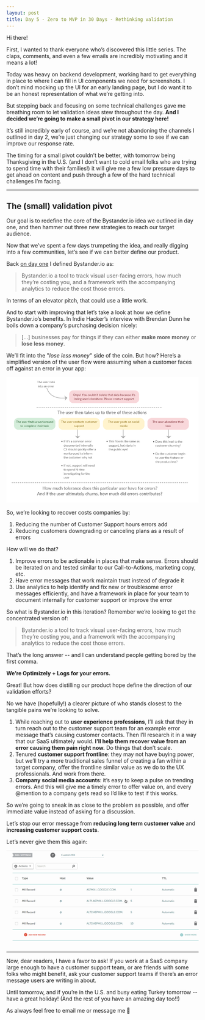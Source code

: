 ```yaml
---
layout: post
title: Day 5 - Zero to MVP in 30 Days - Rethinking validation
---
```


<div class="intro">
  Hi there!

  First, I wanted to thank everyone who’s discovered this little series. The claps, comments, and even a few emails are incredibly motivating and it means a lot!
</div>

Today was heavy on backend development, working hard to get everything in place to where I can fill in UI components we need for screenshots. I don’t mind mocking up the UI for an early landing page, but I do want it to be an honest representation of what we’re getting into.

But stepping back and focusing on some technical challenges gave me breathing room to let validation ideas stew throughout the day. **And I decided we’re going to make a small pivot in our strategy here!**

It’s still incredibly early of course, and we’re not abandoning the channels I outlined in day 2, we’re just changing our strategy some to see if we can improve our response rate.

The timing for a small pivot couldn’t be better, with tomorrow being Thanksgiving in the U.S. (and I don’t want to cold email folks who are trying to spend time with their families!) it will give me a few low pressure days to get ahead on content and push through a few of the hard technical challenges I’m facing.

----

## The (small) validation pivot

Our goal is to redefine the core of the Bystander.io idea we outlined in day one, and then hammer out three new strategies to reach our target audience.

Now that we’ve spent a few days trumpeting the idea, and really digging into a few communities, let’s see if we can better define our product.

Back [on day one](https://medium.com/@modette/day-1-zero-to-mvp-in-30-days-idea-number-1-18536868e282) I defined Bystander.io as:

>Bystander.io a tool to track visual user-facing errors, how much they’re costing you, and a framework with the accompanying analytics to reduce the cost those errors.

In terms of an elevator pitch, that could use a little work.

And to start with improving that let’s take a look at how we define Bystander.io’s benefits. In Indie Hacker’s interview with Brendan Dunn he boils down a company’s purchasing decision nicely:

> [...] businesses pay for things if they can either **make more money** or **lose less money**. 

We’ll fit into the "*lose less money*" side of the coin. But how? Here’s a simplified version of the user flow were assuming when a customer faces off against an error in your app:

![](/static/images/day_5_user_error.png)

So, we’re looking to recover costs companies by:

1. Reducing the number of Customer Support hours errors add
2. Reducing customers downgrading or canceling plans as a result of errors

How will we do that? 

1. Improve errors to be actionable in places that make sense. Errors should be iterated on and tested similar to our Call-to-Actions, marketing copy, etc.
2. Have error messages that work maintain trust instead of degrade it 
3. Use analytics to help identify and fix new or troublesome error messages efficiently, and have a framework in place for your team to document internally for customer support or improve the error

So what is Bystander.io in this iteration? Remember we’re looking to get the concentrated version of:

>Bystander.io a tool to track visual user-facing errors, how much they’re costing you, and a framework with the accompanying analytics to reduce the cost those errors.

That’s the long answer -- and I can understand people getting bored by the first comma.

**We’re Optimizely + Logs for your errors.**

Great! But how does distilling our product hope define the direction of our validation efforts?

No we have (hopefully!) a clearer picture of who stands closest to the tangible pains we’re looking to solve.

1. While reaching out to **user experience professions**, I’ll ask that they in turn reach out to the customer support team for an example error message that’s causing customer contacts. Then I’ll research it in a way that our SaaS ultimately would. **I’ll help them recover value from an error causing them pain right now.** Do things that don’t scale.
2. Tenured **customer support frontline**: they may not have buying power, but we’ll try a more traditional sales funnel of creating a fan within a target company, offer the frontline similar value as we do to the UX professionals. And work from there.
3. **Company social media accounts**: it’s easy to keep a pulse on trending errors. And this will give me a timely error to offer value on, and every @mention to a company gets read so I’d like to test if this works.

So we’re going to sneak in as close to the problem as possible, and offer immediate value instead of asking for a discussion.

Let’s stop our error message from **reducing long term customer value** and **increasing customer support costs**.

Let’s never give them this again:

![](/static/images/ezgif-4-32696c5f6c.gif)

-----------

Now, dear readers, I have a favor to ask! If you work at a SaaS company large enough to have a customer support team, or are friends with some folks who might benefit, ask your customer support teams if there’s an error message users are writing in about.

Until tomorrow, and if you’re in the U.S. and busy eating Turkey tomorrow -- have a great holiday! (And the rest of you have an amazing day too!!)

As always feel free to email me or message me 👋
